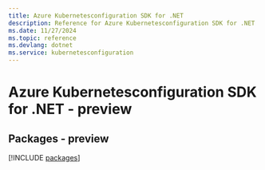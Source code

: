 ```yaml
---
title: Azure Kubernetesconfiguration SDK for .NET
description: Reference for Azure Kubernetesconfiguration SDK for .NET
ms.date: 11/27/2024
ms.topic: reference
ms.devlang: dotnet
ms.service: kubernetesconfiguration
---
```

# Azure Kubernetesconfiguration SDK for .NET - preview
## Packages - preview
[!INCLUDE [packages](kubernetesconfiguration-index.md)]
